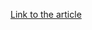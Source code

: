 [Link to the article](https://www.cisa.gov/news-events/alerts/2025/05/12/update-how-cisa-shares-cyber-related-alerts-and-notifications)
